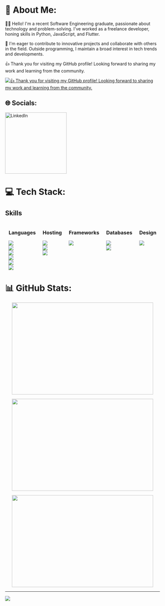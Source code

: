 # 💫 About Me:
:man_student: Hello! I'm a recent Software Engineering graduate, passionate about technology and problem-solving. I've worked as a freelance developer, honing skills in Python, JavaScript, and Flutter.

:rocket: I'm eager to contribute to innovative projects and collaborate with others in the field. Outside programming, I maintain a broad interest in tech trends and developments.

:thumbsup: Thank you for visiting my GitHub profile! Looking forward to sharing my work and learning from the community.

[![:thumbsup: Thank you for visiting my GitHub profile! Looking forward to sharing my work and learning from the community.](https://readme-typing-svg.demolab.com/?lines=First+line+of+text;Second+line+of+text)](https://git.io/typing-svg)

## 🌐 Socials:

<a href="https://www.linkedin.com/in/SamuelLevy/"><img src="https://img.shields.io/badge/-SamuelLevy-blue?style=flat-square&logo=Linkedin&logoColor=white&link=https://www.linkedin.com/in/SamuelLevy/" alt="LinkedIn" style="height: auto !important;width: 200px !important;" ></a>






# 💻 Tech Stack:
## Skills

<div style="display: flex; justify-content: space-around;">
  <div>
    <h3>Languages</h3>
    <img src="https://img.shields.io/badge/c-%2300599C.svg?style=for-the-badge&logo=c&logoColor=white"><br>
    <img src="https://img.shields.io/badge/c++-%2300599C.svg?style=for-the-badge&logo=c%2B%2B&logoColor=white"><br>
    <img src="https://img.shields.io/badge/python-3670A0?style=for-the-badge&logo=python&logoColor=ffdd54"><br>
    <img src="https://img.shields.io/badge/javascript-%23323330.svg?style=for-the-badge&logo=javascript&logoColor=%23F7DF1E"><br>
    <img src="https://img.shields.io/badge/c%23-%23239120.svg?style=for-the-badge&logo=c-sharp&logoColor=white"><br>
    <img src="https://img.shields.io/badge/dart-%230175C2.svg?style=for-the-badge&logo=dart&logoColor=white">
  </div>
  <div>
    <h3>Hosting</h3>
    <img src="https://img.shields.io/badge/vercel-%23000000.svg?style=for-the-badge&logo=vercel&logoColor=white"><br>
    <img src="https://img.shields.io/badge/heroku-%23430098.svg?style=for-the-badge&logo=heroku&logoColor=white"><br>
    <img src="https://img.shields.io/badge/netlify-%23000000.svg?style=for-the-badge&logo=netlify&logoColor=#00C7B7">
  </div>
  <div>
    <h3>Frameworks</h3>
    <img src="https://img.shields.io/badge/Flutter-%2302569B.svg?style=for-the-badge&logo=Flutter&logoColor=white">
  </div>
  <div>
    <h3>Databases</h3>
    <img src="https://img.shields.io/badge/MongoDB-%234ea94b.svg?style=for-the-badge&logo=mongodb&logoColor=white"><br>
    <img src="https://img.shields.io/badge/postgres-%23316192.svg?style=for-the-badge&logo=postgresql&logoColor=white">
  </div>
  <div>
    <h3>Design</h3>
    <img src="https://img.shields.io/badge/Canva-%2300C4CC.svg?style=for-the-badge&logo=Canva&logoColor=white">
  </div>
</div>





# 📊 GitHub Stats:
<p align="center">
  <img width="460" height="300" src="https://github-readme-stats.vercel.app/api?username=samlevy25&theme=swift&hide_border=false&include_all_commits=true&count_private=true">
</p>
<p align="center">
  <img width="460" height="300" src="https://github-readme-streak-stats.herokuapp.com/?user=samlevy25&theme=swift&hide_border=false">
</p>
<p align="center">
  <img width="460" height="300" src="https://github-readme-stats.vercel.app/api/top-langs/?username=samlevy25&theme=swift&hide_border=false&include_all_commits=true&count_private=true&layout=compact">
</p>

---
<a align="center"  href="https://visitcount.itsvg.in">
  <img src="https://visitcount.itsvg.in/api?id=samlevy25&label=Profile%20Views&color=7&icon=0&pretty=false" />
</a>

<!-- Proudly created with GPRM ( https://gprm.itsvg.in ) -->
